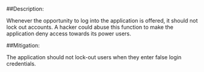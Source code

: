 ##Description:

Whenever the opportunity to log into the application is offered, it should not lock out accounts. A hacker could abuse this function to make the application deny access towards its power users.

##Mitigation:

The application should not lock-out users when they enter false login credentials.
